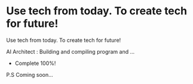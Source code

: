 # Use tech from today. To create tech for future!


Use tech from today. To create tech for future!

AI Architect : Building and compiling program and ...

- Complete 100%!

P.S Coming soon...
